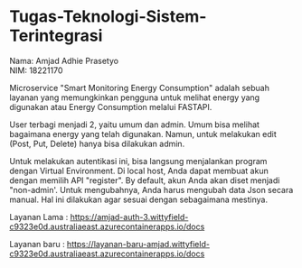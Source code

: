 # Tugas-Teknologi-Sistem-Terintegrasi

Nama: Amjad Adhie Prasetyo<br /> 
NIM: 18221170<br />

Microservice "Smart Monitoring Energy Consumption" adalah sebuah layanan yang memungkinkan pengguna untuk melihat energy yang digunakan atau Energy Consumption melalui FASTAPI. 

User terbagi menjadi 2, yaitu umum dan admin. Umum bisa melihat bagaimana energy yang telah digunakan. Namun, untuk melakukan edit (Post, Put, Delete) hanya bisa dilakukan admin.

Untuk melakukan autentikasi ini, bisa langsung menjalankan program dengan Virtual Environment. Di local host, Anda dapat membuat akun dengan memilih API "register".
By default, akun Anda akan diset menjadi "non-admin'. Untuk mengubahnya, Anda harus mengubah data Json secara manual. Hal ini dilakukan agar sesuai dengan sebagaimana mestinya.

Layanan Lama : https://amjad-auth-3.wittyfield-c9323e0d.australiaeast.azurecontainerapps.io/docs

Layanan baru : https://layanan-baru-amjad.wittyfield-c9323e0d.australiaeast.azurecontainerapps.io/docs
